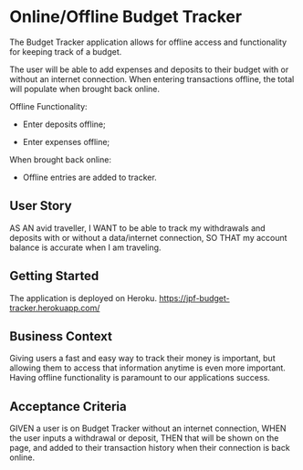 # Online/Offline Budget Tracker

The Budget Tracker application allows for offline access and functionality for keeping track of a budget.

The user will be able to add expenses and deposits to their budget with or without an internet connection. When entering transactions offline, the total will  populate  when brought back online.

Offline Functionality:

- Enter deposits offline;

- Enter expenses offline;

When brought back online:

- Offline entries are added to tracker.

## User Story

AS AN avid traveller,
I WANT to be able to track my withdrawals and deposits with or without a data/internet connection,
SO THAT my account balance is accurate when I am traveling.

## Getting Started

The application is deployed on Heroku. 
https://jpf-budget-tracker.herokuapp.com/

## Business Context

Giving users a fast and easy way to track their money is important, but allowing them to access that information anytime is even more important. Having offline functionality is paramount to our applications success.

## Acceptance Criteria

GIVEN a user is on Budget Tracker without an internet connection,
WHEN the user inputs a withdrawal or deposit,
THEN that will be shown on the page, and added to their transaction history when their connection is back online.


